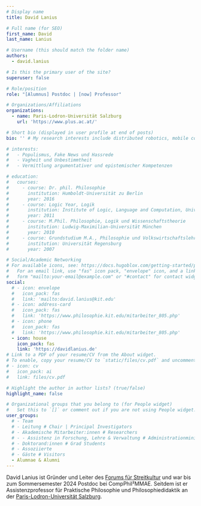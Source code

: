 ```yaml
---
# Display name
title: David Lanius

# Full name (for SEO)
first_name: David
last_name: Lanius

# Username (this should match the folder name)
authors:
  - david.lanius

# Is this the primary user of the site?
superuser: false

# Role/position
role: "[Alumnus] Postdoc | [now] Professor"

# Organizations/Affiliations
organizations:
  - name: Paris-Lodron-Universität Salzburg
    url: 'https://www.plus.ac.at/'

# Short bio (displayed in user profile at end of posts)
bio: '' # My research interests include distributed robotics, mobile computing and programmable matter.

# interests:
#   - Populismus, Fake News und Hassrede
#   - Vagheit und Unbestimmtheit 
#   - Vermittlung argumentativer und epistemischer Kompetenzen

# education:
#   courses:
#     - course: Dr. phil. Philosophie 
#       institution: Humboldt-Universität zu Berlin
#       year: 2016
#     - course: Logic Year, Logik 
#       institution: Institute of Logic, Language and Computation, Universiteit van Amsterdam
#       year: 2011
#     - course: M.Phil. Philosophie, Logik und Wissenschaftstheorie
#       institution: Ludwig-Maximilian-Universität München
#       year: 2010
#     - course: Grundstudium M.A., Philosophie und Volkswirtschaftslehre 
#       institution: Universität Regensburg
#       year: 2007

# Social/Academic Networking
# For available icons, see: https://docs.hugoblox.com/getting-started/page-builder/#icons
#   For an email link, use "fas" icon pack, "envelope" icon, and a link in the
#   form "mailto:your-email@example.com" or "#contact" for contact widget.
social:
  # - icon: envelope
  #   icon_pack: fas
  #   link: 'mailto:david.lanius@kit.edu'
  # - icon: address-card
  #   icon_pack: fas
  #   link: 'https://www.philosophie.kit.edu/mitarbeiter_805.php'
  # - icon: phone
  #   icon_pack: fas
  #   link: 'https://www.philosophie.kit.edu/mitarbeiter_805.php' 
  - icon: house
    icon_pack: fas
    link: 'https://davidlanius.de'
# Link to a PDF of your resume/CV from the About widget.
# To enable, copy your resume/CV to `static/files/cv.pdf` and uncomment the lines below.
# - icon: cv
#   icon_pack: ai
#   link: files/cv.pdf

# Highlight the author in author lists? (true/false)
highlight_name: false

# Organizational groups that you belong to (for People widget)
#   Set this to `[]` or comment out if you are not using People widget.
user_groups:
  # - Team
  # - Leitung # Chair | Principal Investigators
  # - Akademische Mitarbeiter:innen # Researchers
  # - - Assistenz in Forschung, Lehre & Verwaltung # Administrationministration
  # - Doktorand:innen # Grad Students
  # - Assoziierte 
  # - Gäste # Visitors
  - Alumnae & Alumni
---
```


David Lanius ist Gründer und Leiter des [Forums für Streitkultur](https://forum-streitkultur.de) und war bis zum Sommersemester 2024 Postdoc bei CompPhil²MMAE. Seitdem ist er Assistenzprofessor für Praktische Philosophie und Philosophiedidaktik an der [Paris-Lodron-Universität Salzburg](https://www.plus.ac.at/).
